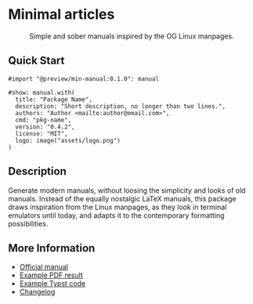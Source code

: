 # Minimal articles

<center>
  Simple and sober manuals inspired by the OG Linux manpages.
</center>


## Quick Start

```typst
#import "@preview/min-manual:0.1.0": manual

#show: manual.with(
  title: "Package Name",
  description: "Short description, no longer than two lines.",
  authors: "Author <mailto:author@email.com>",
  cmd: "pkg-name",
  version: "0.4.2",
  license: "MIT",
  logo: image("assets/logo.png")
)
```


## Description

Generate modern manuals, without loosing the simplicity and looks of old
manuals. Instead of the equally nostalgic LaTeX manuals, this package draws
inspiration from the Linux manpages, as they look in terminal emulators until
today, and adapts it to the contemporary formatting possibilities.


## More Information

- [Official manual](https://raw.githubusercontent.com/mayconfmelo/min-manual/refs/tags/0.1.0/docs/pdf/manual.pdf)
- [Example PDF result](https://raw.githubusercontent.com/mayconfmelo/min-manual/refs/tags/0.1.0/docs/pdf/example.pdf)
- [Example Typst code](https://github.com/mayconfmelo/min-manual/blob/0.1.0/template/main.typ)
- [Changelog](https://github.com/mayconfmelo/min-manual/blob/main/CHANGELOG.md)
